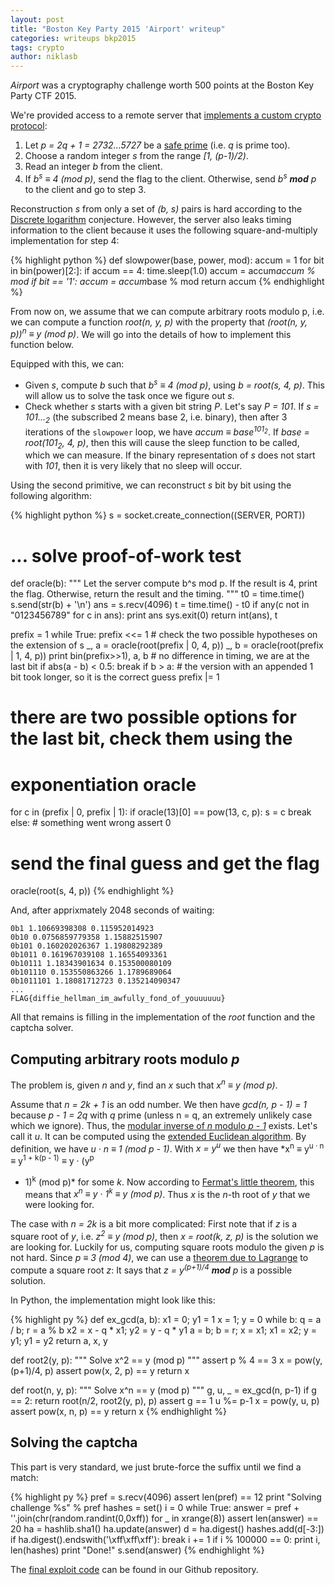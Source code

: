 ```yaml
---
layout: post
title: "Boston Key Party 2015 'Airport' writeup"
categories: writeups bkp2015
tags: crypto
author: niklasb
---
```


*Airport* was a cryptography challenge worth 500 points at the Boston Key Party
CTF 2015.

We're provided access to a remote server that [implements a custom crypto
protocol](https://github.com/kitctf/writeups/blob/master/bkp2015/airport/airport.py.c8830782c42d5a14ac2efffa22a4eed1):

1. Let *p = 2q + 1 = 2732...5727* be a [safe prime](http://en.wikipedia.org/wiki/Safe_prime) (i.e. *q* is prime too).
2. Choose a random integer *s* from the range *[1, (p-1)/2)*.
3. Read an integer *b* from the client.
4. If *b<sup>s</sup> ≡ 4 (mod p)*, send the flag to the client. Otherwise,
   send *b<sup>s</sup> <b>mod</b> p* to the client and go to step 3.

Reconstruction *s* from only a set of *(b, s)* pairs is hard according to the
[Discrete logarithm](http://en.wikipedia.org/wiki/Discrete_logarithm)
conjecture. However, the server also leaks timing information to the client
because it uses the following square-and-multiply implementation for step 4:

{% highlight python %}
def slowpower(base, power, mod):
    accum = 1
    for bit in bin(power)[2:]:
        if accum == 4:
            time.sleep(1.0)
        accum = accum*accum % mod
        if bit == '1':
            accum = accum*base % mod
    return accum
{% endhighlight %}

From now on, we assume that we can compute arbitrary roots modulo p, i.e.
we can compute a function *root(n, y, p)* with the property that
*(root(n, y, p))<sup>n</sup> ≡ y (mod p)*. We will go into the details of how
to implement this function below.

Equipped with this, we can:

* Given *s*, compute *b* such that *b<sup>s</sup> ≡ 4 (mod p)*, using *b
  = root(s, 4, p)*. This will allow us to solve the task once we figure out
  *s*.
* Check whether *s* starts with a given bit string *P*. Let's say *P = 101*.
If *s = 101...<sub>2</sub>* (the subscribed 2 means base 2, i.e. binary), then
after 3 iterations of the `slowpower` loop, we have *accum ≡ base<sup>101<sub>2</sub></sup>*.
If *base = root(101<sub>2</sub>, 4, p)*, then this will cause the sleep function to be
called, which we can measure. If the binary representation of *s* does not
start with *101*, then it is very likely that no sleep will occur.

Using the second primitive, we can reconstruct *s* bit by bit using the
following algorithm:

{% highlight python %}
s = socket.create_connection((SERVER, PORT))

# ... solve proof-of-work test

def oracle(b):
    """ Let the server compute b^s mod p. If the result is 4, print
    the flag. Otherwise, return the result and the timing. """
    t0 = time.time()
    s.send(str(b) + '\n')
    ans = s.recv(4096)
    t = time.time() - t0
    if any(c not in "0123456789" for c in ans):
        print ans
        sys.exit(0)
    return int(ans), t

prefix = 1
while True:
    prefix <<= 1
    # check the two possible hypotheses on the extension of s
    _, a = oracle(root(prefix | 0, 4, p))
    _, b = oracle(root(prefix | 1, 4, p))
    print bin(prefix>>1), a, b
    # no difference in timing, we are at the last bit
    if abs(a - b) < 0.5:
        break
    if b > a:
        # the version with an appended 1 bit took longer, so it is the correct guess
        prefix |= 1

# there are two possible options for the last bit, check them using the
# exponentiation oracle
for c in (prefix | 0, prefix | 1):
    if oracle(13)[0] == pow(13, c, p):
        s = c
        break
else:
    # something went wrong
    assert 0

# send the final guess and get the flag
oracle(root(s, 4, p))
{% endhighlight %}

And, after apprixmately 2048 seconds of waiting:

    0b1 1.10669398308 0.115952014923
    0b10 0.0756859779358 1.15882515907
    0b101 0.160202026367 1.19808292389
    0b1011 0.161967039108 1.16554093361
    0b10111 1.18343901634 0.153500080109
    0b101110 0.153550863266 1.1789689064
    0b1011101 1.18081712723 0.135214090347
    ...
    FLAG{diffie_hellman_im_awfully_fond_of_youuuuuu}

All that remains is filling in the implementation of the *root* function and
the captcha solver.

## Computing arbitrary roots modulo *p*

The problem is, given *n* and *y*, find an *x* such that *x<sup>n</sup>
≡ y (mod p)*.

Assume that *n = 2k + 1* is an odd number. We then have *gcd(n, p - 1) = 1*
because *p - 1 = 2q* with *q* prime (unless n = q, an extremely unlikely case
which we ignore).  Thus, the
[modular inverse of *n* modulo *p - 1*](http://en.wikipedia.org/wiki/Modular_multiplicative_inverse)
exists. Let's call it *u*. It can be computed using the [extended Euclidean
algorithm](http://en.wikipedia.org/wiki/Extended_Euclidean_algorithm). By definition,
we have *u · n ≡ 1 (mod p - 1)*. With *x = y<sup>u</sup>* we then have
*x<sup>n</sup> ≡ y<sup>u · n</sup> ≡ y<sup>1 + k(p - 1)</sup> ≡ y · (y<sup>p
- 1</sup>)<sup>k</sup> (mod p)* for some *k*. Now according to [Fermat's little
  theorem](http://en.wikipedia.org/wiki/Fermat%27s_little_theorem), this means
  that *x<sup>n</sup> ≡ y · 1<sup>k</sup> ≡ y (mod p)*. Thus *x* is the *n*-th
  root of *y* that we were looking for.

The case with *n = 2k* is a bit more complicated: First note that if *z* is
a square root of *y*, i.e. *z<sup>2</sup> ≡ y (mod p)*, then *x = root(k, z,
p)* is the solution we are looking for. Luckily for us, computing square roots
modulo the given *p* is not hard. Since *p ≡ 3 (mod 4)*, we can use a [theorem due to
Lagrange](http://en.wikipedia.org/wiki/Quadratic_residue#Prime_or_prime_power_modulus)
to compute a square root *z*: It says that *z = y<sup>(p+1)/4</sup> <b>mod</b> p* is
a possible solution.

In Python, the implementation might look like this:

{% highlight py %}
def ex_gcd(a, b):
    x1 = 0; y1 = 1
    x = 1; y = 0
    while b:
        q = a / b; r = a % b
        x2 = x - q * x1; y2 = y - q * y1
        a = b; b = r; x = x1; x1 = x2; y = y1; y1 = y2
    return a, x, y

def root2(y, p):
    """ Solve x^2 == y (mod p) """
    assert p % 4 == 3
    x = pow(y, (p+1)/4, p)
    assert pow(x, 2, p) == y
    return x

def root(n, y, p):
    """ Solve x^n == y (mod p) """
    g, u, _ = ex_gcd(n, p-1)
    if g == 2:
        return root(n/2, root2(y, p), p)
    assert g == 1
    u %= p-1
    x = pow(y, u, p)
    assert pow(x, n, p) == y
    return x
{% endhighlight %}

## Solving the captcha

This part is very standard, we just brute-force the suffix until we find
a match:

{% highlight py %}
pref = s.recv(4096)
assert len(pref) == 12
print "Solving challenge %s" % pref
hashes = set()
i = 0
while True:
    answer = pref + ''.join(chr(random.randint(0,0xff)) for _ in xrange(8))
    assert len(answer) == 20
    ha = hashlib.sha1()
    ha.update(answer)
    d = ha.digest()
    hashes.add(d[-3:])
    if ha.digest().endswith('\xff\xff\xff'):
        break
    i += 1
    if i % 100000 == 0:
        print i, len(hashes)
print "Done!"
s.send(answer)
{% endhighlight %}

The [final exploit code](https://github.com/kitctf/writeups/blob/master/bkp2015/airport/airport.py.c8830782c42d5a14ac2efffa22a4eed1)
can be found in our Github repository.

